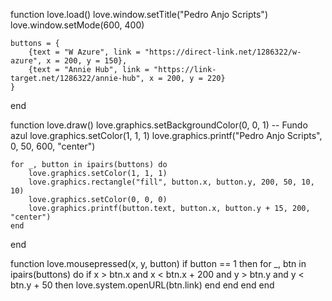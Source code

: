 function love.load()
    love.window.setTitle("Pedro Anjo Scripts")
    love.window.setMode(600, 400)
    
    buttons = {
        {text = "W Azure", link = "https://direct-link.net/1286322/w-azure", x = 200, y = 150},
        {text = "Annie Hub", link = "https://link-target.net/1286322/annie-hub", x = 200, y = 220}
    }
end

function love.draw()
    love.graphics.setBackgroundColor(0, 0, 1) -- Fundo azul
    love.graphics.setColor(1, 1, 1)
    love.graphics.printf("Pedro Anjo Scripts", 0, 50, 600, "center")
    
    for _, button in ipairs(buttons) do
        love.graphics.setColor(1, 1, 1)
        love.graphics.rectangle("fill", button.x, button.y, 200, 50, 10, 10)
        love.graphics.setColor(0, 0, 0)
        love.graphics.printf(button.text, button.x, button.y + 15, 200, "center")
    end
end

function love.mousepressed(x, y, button)
    if button == 1 then
        for _, btn in ipairs(buttons) do
            if x > btn.x and x < btn.x + 200 and y > btn.y and y < btn.y + 50 then
                love.system.openURL(btn.link)
            end
        end
    end
end
